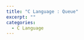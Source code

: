 ```yaml
---
title: "C Language : Queue"
excerpt: ""
categories:
  - C Language
---
```


<br>

<br>



<br>

<br>
